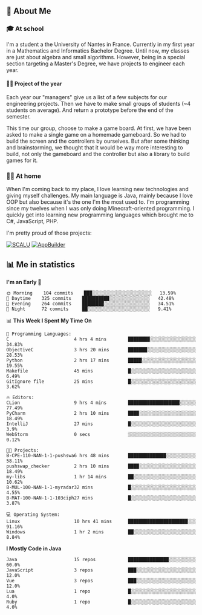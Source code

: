 ## 👀 About Me

### 🎓 At school

I'm a student a the University of Nantes in France. Currently in my first year in a Mathematics and Informatics Bachelor Degree. Until now, my classes are just about algebra and small algorithms. However, being in a special section targeting a Master's Degree, we have projects to engineer each year. 

#### 🔧🔬 Project of the year

Each year our "managers" give us a list of a few subjects for our engineering projects. Then we have to make small groups of students (~4 students on average). And return a prototype before the end of the semester.

This time our group, choose to make a game board. At first, we have been asked to make a single game on a homemade gameboard. So we had to build the screen and the controllers by ourselves. 
But after some thinking and brainstorming, we thought that it would be way more interesting to build, not only the gameboard and the controller but also a library to build games for it.

### 👨‍💻 At home

When I'm coming back to my place, I love learning new technologies and giving myself challenges. My main language is Java, mainly because I love OOP but also because it's the one I'm the most used to. I'm programming since my twelves when I was only doing Minecraft-oriented programming.  I quickly get into learning new programming languages which brought me to C#, JavaScript, PHP. 

I'm pretty proud of those projects:

[![SCALU](https://github-readme-stats.vercel.app/api/pin?username=renardfute&repo=SCALU)](https://github.com/renardfute/scalu)
[![AppBuilder](https://github-readme-stats.vercel.app/api/pin?username=pulsedev2&repo=AppBuilder)](https://github.com/pulsedev2/AppBuilder)

## 📊 Me in statistics
<!--START_SECTION:waka-->
**I'm an Early 🐤** 

```text
🌞 Morning    104 commits    ███░░░░░░░░░░░░░░░░░░░░░░   13.59% 
🌆 Daytime    325 commits    ██████████░░░░░░░░░░░░░░░   42.48% 
🌃 Evening    264 commits    ████████░░░░░░░░░░░░░░░░░   34.51% 
🌙 Night      72 commits     ██░░░░░░░░░░░░░░░░░░░░░░░   9.41%

```


📊 **This Week I Spent My Time On** 

```text
💬 Programming Languages: 
C                        4 hrs 4 mins        ████████░░░░░░░░░░░░░░░░░   34.83% 
ObjectiveC               3 hrs 20 mins       ███████░░░░░░░░░░░░░░░░░░   28.53% 
Python                   2 hrs 17 mins       █████░░░░░░░░░░░░░░░░░░░░   19.55% 
Makefile                 45 mins             █░░░░░░░░░░░░░░░░░░░░░░░░   6.49% 
GitIgnore file           25 mins             █░░░░░░░░░░░░░░░░░░░░░░░░   3.62%

🔥 Editors: 
CLion                    9 hrs 4 mins        ███████████████████░░░░░░   77.49% 
PyCharm                  2 hrs 10 mins       ████░░░░░░░░░░░░░░░░░░░░░   18.49% 
IntelliJ                 27 mins             █░░░░░░░░░░░░░░░░░░░░░░░░   3.9% 
WebStorm                 0 secs              ░░░░░░░░░░░░░░░░░░░░░░░░░   0.12%

🐱‍💻 Projects: 
B-CPE-110-NAN-1-1-pushswa6 hrs 48 mins       ██████████████░░░░░░░░░░░   58.11% 
pushswap_checker         2 hrs 10 mins       ████░░░░░░░░░░░░░░░░░░░░░   18.49% 
my-libs                  1 hr 14 mins        ██░░░░░░░░░░░░░░░░░░░░░░░   10.62% 
B-MUL-100-NAN-1-1-myradar32 mins             █░░░░░░░░░░░░░░░░░░░░░░░░   4.55% 
B-MAT-100-NAN-1-1-103ciph27 mins             █░░░░░░░░░░░░░░░░░░░░░░░░   3.87%

💻 Operating System: 
Linux                    10 hrs 41 mins      ██████████████████████░░░   91.16% 
Windows                  1 hr 2 mins         ██░░░░░░░░░░░░░░░░░░░░░░░   8.84%

```

**I Mostly Code in Java** 

```text
Java                     15 repos            ███████████████░░░░░░░░░░   60.0% 
JavaScript               3 repos             ███░░░░░░░░░░░░░░░░░░░░░░   12.0% 
Vue                      3 repos             ███░░░░░░░░░░░░░░░░░░░░░░   12.0% 
Lua                      1 repo              █░░░░░░░░░░░░░░░░░░░░░░░░   4.0% 
Ruby                     1 repo              █░░░░░░░░░░░░░░░░░░░░░░░░   4.0%

```



<!--END_SECTION:waka-->
